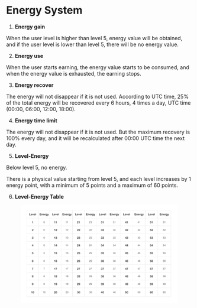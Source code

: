 # Energy System

1. **Energy gain**

When the user level is higher than level 5, energy value will be obtained, and if the user level is lower than level 5, there will be no energy value.

2. **Energy use**

When the user starts earning, the energy value starts to be consumed, and when the energy value is exhausted, the earning stops.

3. **Energy recover**

The energy will not disappear if it is not used. According to UTC time, 25% of the total energy will be recovered every 6 hours, 4 times a day, UTC time (00:00, 06:00, 12:00, 18:00).

4. **Energy time limit**

The energy will not disappear if it is not used. But the maximum recovery is 100% every day, and it will be recalculated after 00:00 UTC time the next day.

5. **Level-Energy**

Below level 5, no energy.

There is a physical value starting from level 5, and each level increases by 1 energy point, with a minimum of 5 points and a maximum of 60 points.

6. **Level-Energy Table**

<figure><img src="../.gitbook/assets/level-energy.png" alt=""><figcaption></figcaption></figure>
